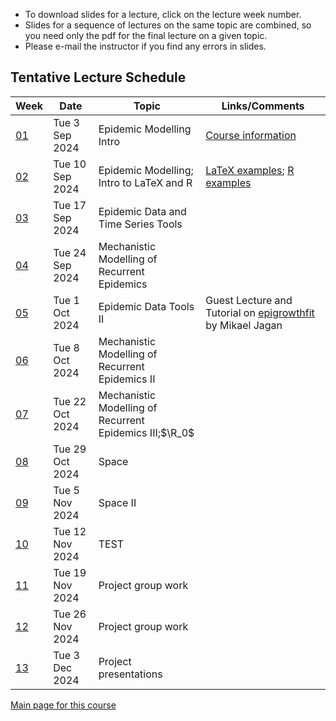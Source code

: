 * To download slides for a lecture, click on the lecture week number.
* Slides for a sequence of lectures on the same topic are combined, so you need only the pdf for the final lecture on a given topic.
* Please e-mail the instructor if you find any errors in slides.

## Tentative Lecture Schedule

| Week | Date | Topic | Links/Comments |
|------|------|-------|----------------|
| [01](4mbl01_2024f.pdf) | Tue 3 Sep 2024 | Epidemic Modelling Intro | [Course information](https://mcmaster.simplesyllabusca.com/en-US/doc/fgibzckz7/Fall-2024-MATH-4MB3-C01-EARN-Mathematical-Biology) |
| [02](4mbl02_2024f.pdf) | Tue 10 Sep 2024 | Epidemic Modelling; Intro to LaTeX and R | [LaTeX examples](latexexamples.zip); [R examples](Rexamples.R) |
| [03](4mbl03_2024f.pdf) | Tue 17 Sep 2024 | Epidemic Data and Time Series Tools |  |
| [04](4mbl04_2024f.pdf) | Tue 24 Sep 2024 | Mechanistic Modelling of Recurrent Epidemics |  |
| [05](4mbl05_2024f.pdf) | Tue 1 Oct 2024 | Epidemic Data Tools II | Guest Lecture and Tutorial on [epigrowthfit](https://CRAN.R-project.org/package=epigrowthfit) by Mikael Jagan |
| [06](4mbl06_2024f.pdf) | Tue 8 Oct 2024 | Mechanistic Modelling of Recurrent Epidemics II |  |
| [07](4mbl07_2024f.pdf) | Tue 22 Oct 2024 | Mechanistic Modelling of Recurrent Epidemics III;$\R_0$ |  |
| [08](4mbl08_2024f.pdf) | Tue 29 Oct 2024 | Space |  |
| [09](4mbl09_2024f.pdf) | Tue 5 Nov 2024 | Space II |  |
| [10](4mbl10_2024f.pdf) | Tue 12 Nov 2024 | TEST |  |
| [11](4mbl11_2024f.pdf) | Tue 19 Nov 2024 | Project group work |  |
| [12](4mbl12_2024f.pdf) | Tue 26 Nov 2024 | Project group work |  |
| [13](4mbl13_2024f.pdf) | Tue 3 Dec 2024 | Project presentations |  |

[Main page for this course](https://davidearn.github.io/math4mb/)
